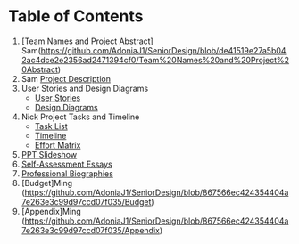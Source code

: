 # Table of Contents
1. [Team Names and Project Abstract]
Sam(https://github.com/AdoniaJ1/SeniorDesign/blob/de41519e27a5b042ac4dce2e2356ad2471394cf0/Team%20Names%20and%20Project%20Abstract) 
3.  Sam [Project Description](https://github.com/AdoniaJ1/SeniorDesign/blob/de41519e27a5b042ac4dce2e2356ad2471394cf0/Project%20Description)
4.  User Stories and Design Diagrams
    -   [User Stories](https://github.com/AdoniaJ1/SeniorDesign/blob/5d79fbde693b548e7f61111a00a334db558abb3e/User%20Stories%20and%20Design%20Diagrams/User%20Stories)
    -   [Design Diagrams](https://github.com/AdoniaJ1/SeniorDesign/blob/ca22f8904a1dd8bff76d37fff3db3bbd5a247487/User%20Stories%20and%20Design%20Diagrams/Design_Diagram.jpg)
5.  Nick Project Tasks and Timeline
    -   [Task List](https://github.com/AdoniaJ1/SeniorDesign/blob/867566ec424354404a7e263e3c99d97ccd07f035/Project%20Tasks%20and%20Timeline/Task%20List)
    -   [Timeline](https://github.com/AdoniaJ1/SeniorDesign/blob/867566ec424354404a7e263e3c99d97ccd07f035/Project%20Tasks%20and%20Timeline/Timeline)
    -   [Effort Matrix](https://github.com/AdoniaJ1/SeniorDesign/blob/867566ec424354404a7e263e3c99d97ccd07f035/Project%20Tasks%20and%20Timeline/Effort%20Matrix)
6.  [PPT Slideshow](https://github.com/AdoniaJ1/SeniorDesign/blob/867566ec424354404a7e263e3c99d97ccd07f035/Final%20Presentation.pptx)
7.  [Self-Assessment Essays](https://github.com/AdoniaJ1/SeniorDesign/blob/867566ec424354404a7e263e3c99d97ccd07f035/Self-Assesment%20Essays)
8.  [Professional Biographies](https://github.com/AdoniaJ1/SeniorDesign/blob/867566ec424354404a7e263e3c99d97ccd07f035/Professional%20Biographies)
9.  [Budget]Ming (https://github.com/AdoniaJ1/SeniorDesign/blob/867566ec424354404a7e263e3c99d97ccd07f035/Budget)
10.  [Appendix]Ming (https://github.com/AdoniaJ1/SeniorDesign/blob/867566ec424354404a7e263e3c99d97ccd07f035/Appendix)
 
